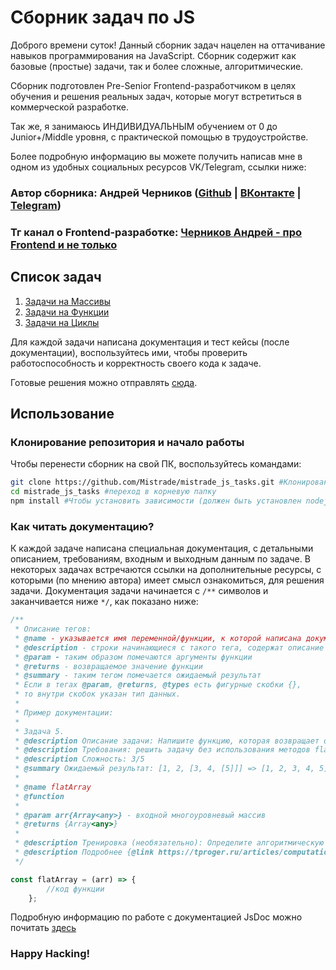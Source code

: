 # Сборник задач по JS

Доброго времени суток! Данный сборник задач нацелен на оттачивание навыков программирования на JavaScript.
Сборник содержит как базовые (простые) задачи, так и более сложные, алгоритмические.

Сборник подготовлен Pre-Senior Frontend-разработчиком в целях обучения и решения реальных задач, которые могут встретиться в коммерческой разработке.

Так же, я занимаюсь ИНДИВИДУАЛЬНЫМ обучением от 0 до Junior+/Middle уровня, с практической помощью в трудоустройстве.

Более подробную информацию вы можете получить написав мне в одном из удобных социальных ресурсов VK/Telegram, ссылки ниже:

### Автор сборника: Андрей Черников ([Github](https://github.com/Mistrade) | [ВКонтакте](https://vk.com/mistrade) | [Telegram](https://telegram.me/andreimistrade))

### Тг канал о Frontend-разработке: [Черников Андрей - про Frontend и не только](https://telergram.me/mistrade_frontend)

## Список задач

1. [Задачи на Массивы](https://github.com/Mistrade/mistrade_js_tasks/tree/main/arrays)
2. [Задачи на Функции](https://github.com/Mistrade/mistrade_js_tasks/tree/main/functions)
3. [Задачи на Циклы](https://github.com/Mistrade/mistrade_js_tasks/tree/main/cycles)

Для каждой задачи написана документация и тест кейсы (после документации), воспользуйтесь ими, чтобы проверить
работоспособность и корректность своего кода к задаче.

Готовые решения можно отправлять [сюда](https://telegram.me/mistrade).

## Использование
### Клонирование репозитория и начало работы
Чтобы перенести сборник на свой ПК, воспользуйтесь командами:

```bash
git clone https://github.com/Mistrade/mistrade_js_tasks.git #Клонирование репозитория
cd mistrade_js_tasks #переход в корневую папку
npm install #Чтобы установить зависимости (должен быть установлен nodejs, npm)
```

### Как читать документацию?
К каждой задаче написана специальная документация, с детальными описанием, требованиям, входным и выходным данным по
задаче. В некоторых задачах встречаются ссылки на дополнительные ресурсы, с которыми (по мнению автора) имеет смысл ознакомиться, для решения задачи.
Документация задачи начинается с `/**` символов и заканчивается ниже `*/`, как показано ниже:


```javascript
/**
 * Описание тегов:
 * @name - указывается имя переменной/функции, к которой написана документация
 * @description - строки начинающиеся с такого тега, содержат описание задачи
 * @param - таким образом помечаются аргументы функции
 * @returns - возвращаемое значение функции
 * @summary - таким тегом помечается ожидаемый результат
 * Если в тегах @param, @returns, @types есть фигурные скобки {}, 
 * то внутри скобок указан тип данных.
 *
 * Пример документации:
 *
 * Задача 5.
 * @description Описание задачи: Напишите функцию, которая возвращает одноуровневый массив, составленный из значений многоуровневого массива.
 * @description Требования: решить задачу без использования методов flat
 * @description Сложность: 3/5
 * @summary Ожидаемый результат: [1, 2, [3, 4, [5]]] => [1, 2, 3, 4, 5]
 *
 * @name flatArray
 * @function
 *
 * @param arr{Array<any>} - входной многоуровневый массив
 * @returns {Array<any>}
 *
 * @description Тренировка (необязательно): Определите алгоритмическую сложность вашего решения.
 * @description Подробнее {@link https://tproger.ru/articles/computational-complexity-explained/ как вычислить алгоритмическую сложность}
 */

const flatArray = (arr) => {
        //код функции
    };
```

Подробную информацию по работе с документацией JsDoc можно почитать [здесь](https://jsdoc-ru.net/)

### Happy Hacking!